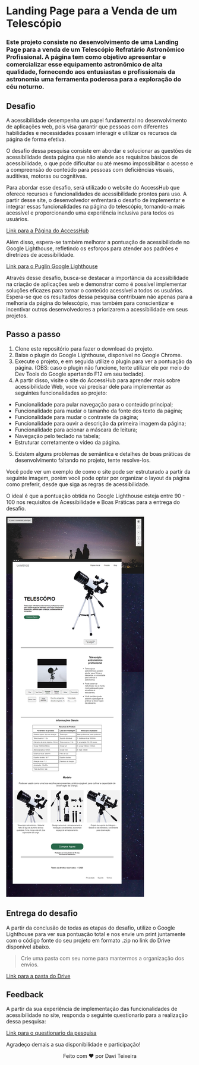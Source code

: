 # Landing Page para a Venda de um Telescópio

### Este projeto consiste no desenvolvimento de uma Landing Page para a venda de um Telescópio Refratário Astronômico Profissional. A página tem como objetivo apresentar e comercializar esse equipamento astronômico de alta qualidade, fornecendo aos entusiastas e profissionais da astronomia uma ferramenta poderosa para a exploração do céu noturno.

## Desafio

A acessibilidade desempenha um papel fundamental no desenvolvimento de aplicações web, pois visa garantir que pessoas com diferentes habilidades e necessidades possam interagir e utilizar os recursos da página de forma efetiva.

O desafio dessa pesquisa consiste em abordar e solucionar as questões de acessibilidade desta página que não atende aos requisitos básicos de acessibilidade, o que pode dificultar ou até mesmo impossibilitar o acesso e a compreensão do conteúdo para pessoas com deficiências visuais, auditivas, motoras ou cognitivas.

Para abordar esse desafio, será utilizado o website do AccessHub que oferece recursos e funcionalidades de acessibilidade prontos para uso. A partir desse site, o desenvolvedor enfrentará o desafio de implementar e integrar essas funcionalidades na página do telescópio, tornando-a mais acessível e proporcionando uma experiência inclusiva para todos os usuários.

<a href="https://accesshub.vercel.app/">Link para a Página do AccessHub</a>

Além disso, espera-se também melhorar a pontuação de acessibilidade no Google Lighthouse, refletindo os esforços para atender aos padrões e diretrizes de acessibilidade.

<a href="https://chrome.google.com/webstore/detail/lighthouse/blipmdconlkpinefehnmjammfjpmpbjk?hl=pt-BR">Link para o Puglin Google Lighthouse</a>

Através desse desafio, busca-se destacar a importância da acessibilidade na criação de aplicações web e demonstrar como é possível implementar soluções eficazes para tornar o conteúdo acessível a todos os usuários. Espera-se que os resultados dessa pesquisa contribuam não apenas para a melhoria da página do telescópio, mas também para conscientizar e incentivar outros desenvolvedores a priorizarem a acessibilidade em seus projetos.

## Passo a passo

1. Clone este repositório para fazer o download do projeto.
2. Baixe o plugin do Google Lighthouse, disponivel no Google Chrome.
3. Execute o projeto, e em seguida utilize o plugin para ver a pontuação da página. (OBS: caso o plugin não funcione, tente utilizar ele por meio do Dev Tools do Google apertando F12 em seu teclado).
4. A partir disso, visite o site do AccessHub para aprender mais sobre acessibilidade Web, voce vai precisar dele para implementar as seguintes funcionalidades ao projeto:

- Funcionalidade para pular navegação para o conteúdo principal;
- Funcionalidade para mudar o tamanho da fonte dos texto da página;
- Funcionalidade para mudar o contraste da página;
- Funcionalidade para ouvir a descrição da primeira imagem da página;
- Funcionalidade para acionar a máscara de leitura;
- Navegação pelo teclado na tabela;
- Estruturar corretamente o vídeo da página.

5. Existem alguns problemas de semântica e detalhes de boas práticas de desenvolvimento faltando no projeto, tente resolve-los.

Você pode ver um exemplo de como o site pode ser estruturado a partir da seguinte imagem, porém você pode optar por organizar o layout da página como preferir, desde que siga as regras de acessibilidade.

O ideal é que a pontuação obtida no Google Lighthouse esteja entre 90 - 100 nos requisitos de Acessibilidade e Boas Práticas para a entrega do desafio.

<img src="/img/site-com-funcionalidades-acessibilidade.png" />

## Entrega do desafio

A partir da conclusão de todas as etapas do desafio, utilize o Google Lighthouse para ver sua pontuação total e nos envie um print juntamente com o código fonte do seu projeto em formato .zip no link do Drive disponivel abaixo.

> Crie uma pasta com seu nome para mantermos a organização dos envios.

<a href="https://drive.google.com/drive/folders/1K8VOKlt9zkPTxNU8rMlwDa1vzN0J9iSz?usp=sharing">Link para a pasta do Drive</a>

## Feedback

A partir da sua experiência de implementação das funcionalidades de acessibilidade no site, responda o seguinte questionario para a realização dessa pesquisa:

<a href="#">Link para o questionario da pesquisa</a>

Agradeço demais a sua disponibilidade e participação! 

<div align="center">
Feito com ❤️ por Davi Teixeira
</div>
